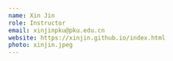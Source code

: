 ```yaml
---
name: Xin Jin
role: Instructor
email: xinjinpku@pku.edu.cn
website: https://xinjin.github.io/index.html
photo: xinjin.jpeg
---
```

